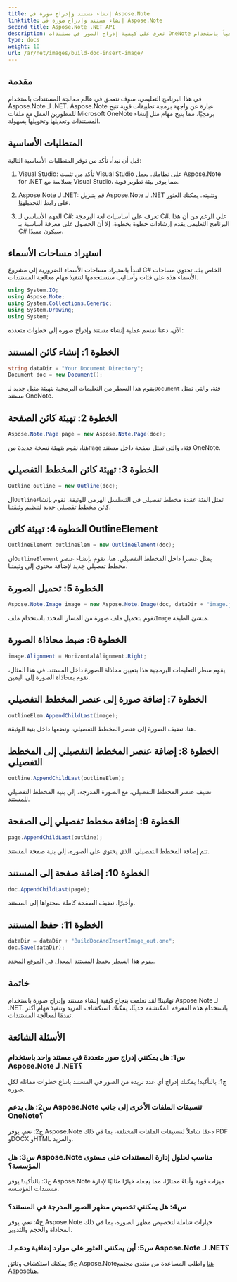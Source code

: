 ```yaml
---
title: إنشاء مستند وإدراج صورة في Aspose.Note
linktitle: إنشاء مستند وإدراج صورة في Aspose.Note
second_title: Aspose.Note .NET API
description: تعرف على كيفية إدراج الصور في مستندات OneNote برمجياً باستخدام Aspose.Note لـ .NET. خطوات سهلة للتعامل السلس مع المستندات.
type: docs
weight: 10
url: /ar/net/images/build-doc-insert-image/
---
```

## مقدمة

في هذا البرنامج التعليمي، سوف نتعمق في عالم معالجة المستندات باستخدام Aspose.Note لـ .NET. Aspose.Note عبارة عن واجهة برمجة تطبيقات قوية تتيح للمطورين العمل مع ملفات Microsoft OneNote برمجيًا، مما يتيح مهام مثل إنشاء المستندات وتعديلها وتحويلها بسهولة. 

## المتطلبات الأساسية

قبل أن نبدأ، تأكد من توفر المتطلبات الأساسية التالية:

1. Visual Studio: تأكد من تثبيت Visual Studio على نظامك. يعمل Aspose.Note for .NET بسلاسة مع Visual Studio، مما يوفر بيئة تطوير قوية.

2.  Aspose.Note لـ .NET: قم بتنزيل Aspose.Note لـ .NET وتثبيته. يمكنك العثور على رابط التحميل[هنا](https://releases.aspose.com/note/net/).

3. الفهم الأساسي لـ C#: تعرف على أساسيات لغة البرمجة C#. على الرغم من أن هذا البرنامج التعليمي يقدم إرشادات خطوة بخطوة، إلا أن الحصول على معرفة أساسية بـ C# سيكون مفيدًا.

## استيراد مساحات الأسماء

لنبدأ باستيراد مساحات الأسماء الضرورية إلى مشروع C# الخاص بك. تحتوي مساحات الأسماء هذه على فئات وأساليب سنستخدمها لتنفيذ مهام معالجة المستندات.

```csharp
using System.IO;
using Aspose.Note;
using System.Collections.Generic;
using System.Drawing;
using System;
```

الآن، دعنا نقسم عملية إنشاء مستند وإدراج صورة إلى خطوات متعددة:

## الخطوة 1: إنشاء كائن المستند

```csharp
string dataDir = "Your Document Directory";
Document doc = new Document();
```

 يقوم هذا السطر من التعليمات البرمجية بتهيئة مثيل جديد لـ`Document` فئة، والتي تمثل مستند OneNote.

## الخطوة 2: تهيئة كائن الصفحة

```csharp
Aspose.Note.Page page = new Aspose.Note.Page(doc);
```

 هنا، نقوم بتهيئة نسخة جديدة من`Page` فئة، والتي تمثل صفحة داخل مستند OneNote.

## الخطوة 3: تهيئة كائن المخطط التفصيلي

```csharp
Outline outline = new Outline(doc);
```

 ال`Outline`تمثل الفئة عقدة مخطط تفصيلي في التسلسل الهرمي للوثيقة. نقوم بإنشاء كائن مخطط تفصيلي جديد لتنظيم وثيقتنا.

## الخطوة 4: تهيئة كائن OutlineElement

```csharp
OutlineElement outlineElem = new OutlineElement(doc);
```

 ان`OutlineElement` يمثل عنصرا داخل المخطط التفصيلي. هنا، نقوم بإنشاء عنصر مخطط تفصيلي جديد لإضافة محتوى إلى وثيقتنا.

## الخطوة 5: تحميل الصورة

```csharp
Aspose.Note.Image image = new Aspose.Note.Image(doc, dataDir + "image.jpg");
```

 نقوم بتحميل ملف صورة من المسار المحدد باستخدام ملف`Image` منشئ الطبقة.

## الخطوة 6: ضبط محاذاة الصورة

```csharp
image.Alignment = HorizontalAlignment.Right;
```

يقوم سطر التعليمات البرمجية هذا بتعيين محاذاة الصورة داخل المستند. في هذا المثال، نقوم بمحاذاة الصورة إلى اليمين.

## الخطوة 7: إضافة صورة إلى عنصر المخطط التفصيلي

```csharp
outlineElem.AppendChildLast(image);
```

هنا، نضيف الصورة إلى عنصر المخطط التفصيلي، ونضعها داخل بنية الوثيقة.

## الخطوة 8: إضافة عنصر المخطط التفصيلي إلى المخطط التفصيلي

```csharp
outline.AppendChildLast(outlineElem);
```

نضيف عنصر المخطط التفصيلي، مع الصورة المدرجة، إلى بنية المخطط التفصيلي للمستند.

## الخطوة 9: إضافة مخطط تفصيلي إلى الصفحة

```csharp
page.AppendChildLast(outline);
```

تتم إضافة المخطط التفصيلي، الذي يحتوي على الصورة، إلى بنية صفحة المستند.

## الخطوة 10: إضافة صفحة إلى المستند

```csharp
doc.AppendChildLast(page);
```

وأخيرًا، نضيف الصفحة كاملة بمحتواها إلى المستند.

## الخطوة 11: حفظ المستند

```csharp
dataDir = dataDir + "BuildDocAndInsertImage_out.one";
doc.Save(dataDir);
```

يقوم هذا السطر بحفظ المستند المعدل في الموقع المحدد.

## خاتمة

تهانينا! لقد تعلمت بنجاح كيفية إنشاء مستند وإدراج صورة باستخدام Aspose.Note لـ .NET. باستخدام هذه المعرفة المكتشفة حديثًا، يمكنك استكشاف المزيد وتنفيذ مهام أكثر تقدمًا لمعالجة المستندات.

## الأسئلة الشائعة

### س1: هل يمكنني إدراج صور متعددة في مستند واحد باستخدام Aspose.Note لـ .NET؟

ج1: بالتأكيد! يمكنك إدراج أي عدد تريده من الصور في المستند باتباع خطوات مماثلة لكل صورة.

### س2: هل يدعم Aspose.Note تنسيقات الملفات الأخرى إلى جانب OneNote؟

ج2: نعم، يوفر Aspose.Note دعمًا شاملاً لتنسيقات الملفات المختلفة، بما في ذلك PDF وDOCX وHTML والمزيد.

### س3: هل Aspose.Note مناسب لحلول إدارة المستندات على مستوى المؤسسة؟

ج3: بالتأكيد! يوفر Aspose.Note ميزات قوية وأداءً ممتازًا، مما يجعله خيارًا مثاليًا لإدارة مستندات المؤسسة.

### س4: هل يمكنني تخصيص مظهر الصور المدرجة في المستند؟

ج4: نعم، يوفر Aspose.Note خيارات شاملة لتخصيص مظهر الصورة، بما في ذلك المحاذاة والحجم والتدوير.

### س5: أين يمكنني العثور على موارد إضافية ودعم لـ Aspose.Note لـ .NET؟

 ج5: يمكنك استكشاف وثائق Aspose.Note[هنا](https://reference.aspose.com/note/net/) واطلب المساعدة من منتدى مجتمع Aspose[هنا](https://forum.aspose.com/c/note/28).
